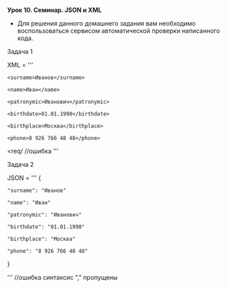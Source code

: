 **Урок 10. Семинар. JSON и XML**
* Для решения данного домашнего задания вам необходимо воспользоваться сервисом автоматической проверки написанного кода.

Задача 1

XML = '''
<req>

    <surname>Иванов</surname>

    <name>Иван</name>

    <patronymic>Иванович</patronymic>

    <birthdate>01.01.1990</birthdate>

    <birthplace>Москва</birthplace>

    <phone>8 926 766 48 48</phone>

<req/   //ошибка
'''


Задача 2

JSON = '''
{

    "surname": "Иванов"

    "name": "Иван"

    "patronymic": "Иванович"

    "birthdate": "01.01.1990"

    "birthplace": "Москва"

    "phone": "8 926 766 48 48"

}

'''  //ошибка синтаксис "," пропущены